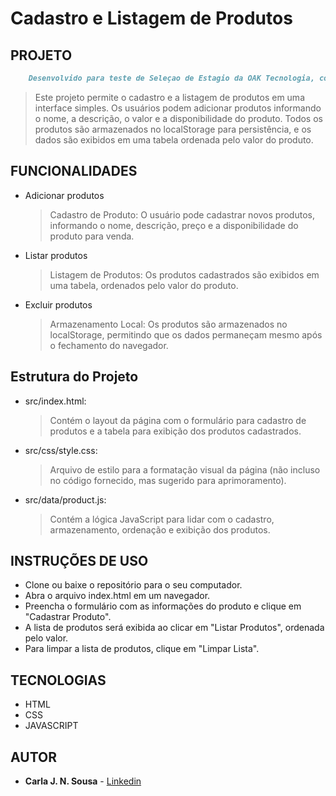 # Cadastro e Listagem de Produtos
## PROJETO

``` markdown
    Desenvolvido para teste de Seleçao de Estagio da OAK Tecnologia, com o objetivo de cadastrar e listar produtos.
```
 >Este projeto permite o cadastro e a listagem de produtos em uma interface simples. 
 >Os usuários podem adicionar produtos informando o nome, a descrição, o valor e a disponibilidade do produto. 
 >Todos os produtos são armazenados no localStorage para persistência, e os dados são exibidos em uma tabela ordenada pelo valor do produto.
##

## FUNCIONALIDADES
- Adicionar produtos <br>

   >Cadastro de Produto: O usuário pode cadastrar novos produtos, informando o nome, descrição, preço e a disponibilidade do produto para venda. 

- Listar produtos<br>

   >Listagem de Produtos: Os produtos cadastrados são exibidos em uma tabela, ordenados pelo valor do produto.
   
- Excluir produtos <br>

   >Armazenamento Local: Os produtos são armazenados no localStorage, permitindo que os dados permaneçam mesmo após o fechamento do navegador.

##

## Estrutura do Projeto

- src/index.html: 
    >Contém o layout da página com o formulário para cadastro de produtos e a tabela para exibição dos produtos cadastrados.

- src/css/style.css: 
    >Arquivo de estilo para a formatação visual da página (não incluso no código fornecido, mas sugerido para aprimoramento).

- src/data/product.js:
    >Contém a lógica JavaScript para lidar com o cadastro, armazenamento, ordenação e exibição dos produtos.

##

## INSTRUÇÕES DE USO
- Clone ou baixe o repositório para o seu computador.
- Abra o arquivo index.html em um navegador.
- Preencha o formulário com as informações do produto e clique em "Cadastrar Produto".
- A lista de produtos será exibida ao clicar em "Listar Produtos", ordenada pelo valor.
- Para limpar a lista de produtos, clique em "Limpar Lista".


## TECNOLOGIAS
- HTML
- CSS
- JAVASCRIPT

##

## AUTOR
- **Carla J. N. Sousa** - [Linkedin](https://www.linkedin.com/in/dev-carlasousa/)